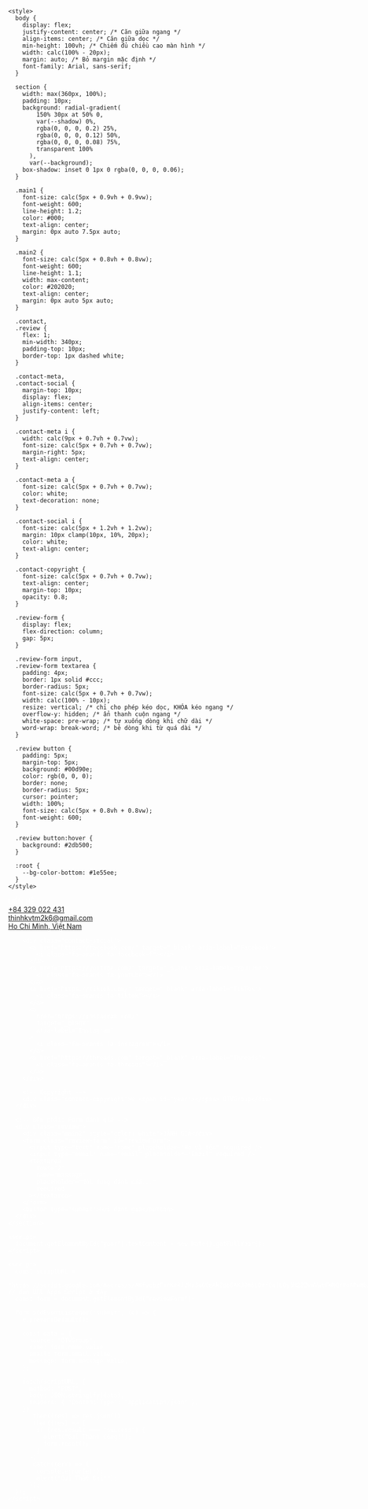 <!DOCTYPE html>
<html lang="vi">
  <head>
    <meta charset="UTF-8" />
    <meta name="viewport" content="width=device-width, initial-scale=1.0" />
    <title>Mẫu XD01</title>
    <link
      href="https://cdnjs.cloudflare.com/ajax/libs/font-awesome/6.5.0/css/all.min.css"
      rel="stylesheet"
    />

    <style>
      body {
        display: flex;
        justify-content: center; /* Căn giữa ngang */
        align-items: center; /* Căn giữa dọc */
        min-height: 100vh; /* Chiếm đủ chiều cao màn hình */
        width: calc(100% - 20px);
        margin: auto; /* Bỏ margin mặc định */
        font-family: Arial, sans-serif;
      }

      section {
        width: max(360px, 100%);
        padding: 10px;
        background: radial-gradient(
            150% 30px at 50% 0,
            var(--shadow) 0%,
            rgba(0, 0, 0, 0.2) 25%,
            rgba(0, 0, 0, 0.12) 50%,
            rgba(0, 0, 0, 0.08) 75%,
            transparent 100%
          ),
          var(--background);
        box-shadow: inset 0 1px 0 rgba(0, 0, 0, 0.06);
      }

      .main1 {
        font-size: calc(5px + 0.9vh + 0.9vw);
        font-weight: 600;
        line-height: 1.2;
        color: #000;
        text-align: center;
        margin: 0px auto 7.5px auto;
      }

      .main2 {
        font-size: calc(5px + 0.8vh + 0.8vw);
        font-weight: 600;
        line-height: 1.1;
        width: max-content;
        color: #202020;
        text-align: center;
        margin: 0px auto 5px auto;
      }

      .contact,
      .review {
        flex: 1;
        min-width: 340px;
        padding-top: 10px;
        border-top: 1px dashed white;
      }

      .contact-meta,
      .contact-social {
        margin-top: 10px;
        display: flex;
        align-items: center;
        justify-content: left;
      }

      .contact-meta i {
        width: calc(9px + 0.7vh + 0.7vw);
        font-size: calc(5px + 0.7vh + 0.7vw);
        margin-right: 5px;
        text-align: center;
      }

      .contact-meta a {
        font-size: calc(5px + 0.7vh + 0.7vw);
        color: white;
        text-decoration: none;
      }

      .contact-social i {
        font-size: calc(5px + 1.2vh + 1.2vw);
        margin: 10px clamp(10px, 10%, 20px);
        color: white;
        text-align: center;
      }

      .contact-copyright {
        font-size: calc(5px + 0.7vh + 0.7vw);
        text-align: center;
        margin-top: 10px;
        opacity: 0.8;
      }

      .review-form {
        display: flex;
        flex-direction: column;
        gap: 5px;
      }

      .review-form input,
      .review-form textarea {
        padding: 4px;
        border: 1px solid #ccc;
        border-radius: 5px;
        font-size: calc(5px + 0.7vh + 0.7vw);
        width: calc(100% - 10px);
        resize: vertical; /* chỉ cho phép kéo dọc, KHÓA kéo ngang */
        overflow-y: hidden; /* ẩn thanh cuộn ngang */
        white-space: pre-wrap; /* tự xuống dòng khi chữ dài */
        word-wrap: break-word; /* bẻ dòng khi từ quá dài */
      }

      .review button {
        padding: 5px;
        margin-top: 5px;
        background: #00d90e;
        color: rgb(0, 0, 0);
        border: none;
        border-radius: 5px;
        cursor: pointer;
        width: 100%;
        font-size: calc(5px + 0.8vh + 0.8vw);
        font-weight: 600;
      }

      .review button:hover {
        background: #2db500;
      }

      :root {
        --bg-color-bottom: #1e55ee;
      }
    </style>
  </head>
  <body>
    <section
      style="
        display: flex;
        gap: 20px;
        flex-wrap: wrap;
        --background: var(--bg-color-bottom);
        --shadow: rgba(0, 0, 0, 0.4);
        color: white;
      "
      id="contact"
    >
      <!-- Bên trái: Liên hệ -->
      <div class="contact">
        <div class="main2" style="color: white">LIÊN HỆ</div>
        <div class="contact-meta">
          <i class="fa-solid fa-phone"></i>
          <a href="tel:0329022431">+84 329 022 431</a>
        </div>
        <div class="contact-meta">
          <i class="fa-solid fa-envelope"></i>
          <a href="mailto:thinhkvtm2k6@gmail.com">thinhkvtm2k6@gmail.com</a>
        </div>
        <div class="contact-meta">
          <i class="fa-solid fa-location-dot"></i>
          <a href="https://maps.app.goo.gl/La6cgkz2bDgJ1uqe7"
            >Ho Chi Minh, Việt Nam</a
          >
        </div>

        <div class="contact-social">
          <a href="https://facebook.com/" target="_blank" aria-label="Facebook">
            <i class="fa-brands fa-facebook-f"></i>
          </a>
          <a href="https://youtube.com/" target="_blank" aria-label="YouTube">
            <i class="fa-brands fa-youtube"></i>
          </a>
          <a href="https://tiktok.com/" target="_blank" aria-label="TikTok">
            <i class="fa-brands fa-tiktok"></i>
          </a>
          <a
            href="https://instagram.com/"
            target="_blank"
            aria-label="Instagram"
          >
            <i class="fa-brands fa-instagram"></i>
          </a>
          <a href="https://threads.com" target="_blank" aria-label="Threads">
            <i class="fa-brands fa-threads"></i>
          </a>
        </div>

        <!-- Copyright -->
        <div class="contact-copyright">© <span id="year"></span> OTVGroup</div>
      </div>

      <!-- Bên phải: Form đánh giá -->
      <div class="review">
        <div class="main2" style="color: white">ĐÁNH GIÁ</div>
        <form class="review-form" id="reviewForm">
          <input type="text" name="name" placeholder="Họ và tên" required />
          <input type="email" name="email" placeholder="Email" required />
          <textarea
            rows="2"
            name="massage"
            placeholder="Nội dung đánh giá..."
            required
          ></textarea>
        </form>
        <button type="submit">Gửi đánh giá</button>
      </div>
    </section>

    <script>
      document.getElementById("year").textContent = new Date().getFullYear();
    </script>

    <script>
      const scriptURL =
        "https://script.google.com/macros/s/AKfycbzFxrKrkJ2Mp3oG0eAkZpo6AKJ0m6LOrfEq1LQy3M2ZZvWVwtFWNQY0oAPwHbAlFkBM4g/exec"; // dán URL Apps Script ở đây
      const form = document.getElementById("reviewForm");

      form.addEventListener("submit", (e) => {
        e.preventDefault();

        const data = {
          source: "OTVGroup",
          name: form.name.value,
          email: form.email.value,
          message: form.message.value,
        };

        fetch(scriptURL, {
          method: "POST",
          body: JSON.stringify(data),
          headers: { "Content-Type": "application/json" },
        })
          .then((res) => res.json())
          .then((res) => {
            if (res.result === "success") {
              alert("Gửi Thành Công!");
              form.reset();
            }
          })
          .catch((err) => {
            console.error(err);
            alert("Gửi Thất Bại!");
          });
      });
    </script>
  </body>
</html>
